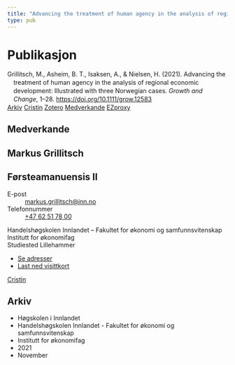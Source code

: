 ```yaml
---
title: "Advancing the treatment of human agency in the analysis of regional economic development: Illustrated with three Norwegian cases"
type: pub
---
```

<h1>Publikasjon</h1>
<article id="csl-bib-container-VTCLKP3H" class="csl-bib-container">
  <div class="csl-bib-body" style="line-height: 1.35; padding-left: 1em; text-indent:-1em;">
  <div class="csl-entry">Grillitsch, M., Asheim, B. T., Isaksen, A., &amp; Nielsen, H. (2021). Advancing the treatment of human agency in the analysis of regional economic development: Illustrated with three Norwegian cases. <i>Growth and Change</i>, 1&#x2013;28. <a href="https://doi.org/10.1111/grow.12583">https://doi.org/10.1111/grow.12583</a></div>
</div>
  <div class="csl-bib-buttons">
    <a href="#taxonomy-article-VTCLKP3H" class="csl-bib-button">Arkiv</a>
    <a href="https://app.cristin.no/results/show.jsf?id=1954625" alt="Cristin URL" class="csl-bib-button">Cristin</a>
    <a href="http://zotero.org/groups/5022929/items/VTCLKP3H" alt="Zotero URL" class="csl-bib-button">Zotero</a>
    <a href="#contributors-article-VTCLKP3H" class="csl-bib-button">Medverkande</a>
    <a href="http://ezproxy.inn.no/login?url=https://doi.org/10.1111/grow.12583" class="csl-bib-button">EZproxy</a>
  </div>
  <div id="csl-bib-meta-container-VTCLKP3H"></div>
</article>
<div id="csl-bib-meta-VTCLKP3H" class="csl-bib-meta">
  <article id="contributors-article-VTCLKP3H" class="contributors-article">
    <h1>Medverkande</h1>
    <div class="personas">
<div class="vrtx-hinn-person-card">
<div class="photo">
<i class="lar la-user-circle missing-person"></i>
</div>
<div class="info">
<hgroup><h1>Markus Grillitsch</h1>
<h2>Førsteamanuensis II</h2>
</hgroup><dl>
<dt>E-post</dt>
<dd>
<a href="mailto:markus.grillitsch@inn.no">markus.grillitsch@inn.no</a>
</dd>
<dt>Telefonnummer</dt>
<dd><a href="tel:+4762517800">
+47 62 51 78 00
</a></dd>
</dl>
<p>
Handelshøgskolen Innlandet – Fakultet for økonomi og samfunnsvitenskap<br>
Institutt for økonomifag<br>
Studiested Lillehammer
</p>
<ul class="vrtx-hinn-links">
<li><a href="https://www.inn.no/finn-en-ansatt/markus-grillitsch.html#vrtx-hinn-addresses">Se adresser</a></li>
<li><a href="https://www.inn.no/finn-en-ansatt/markus-grillitsch.html?vrtx=vcf">Last ned visittkort</a></li>
</ul>
</div>
</div>
<a href="https://app.cristin.no/persons/show.jsf?id=1318006" alt="Cristin URL" class="personas-cristin">Cristin</a>
</div>
  </article>
  <article id="taxonomy-article-VTCLKP3H" class="taxonomy-article">
    <h1>Arkiv</h1>
    <ul>
      <li>Høgskolen i Innlandet</li>
      <li>Handelshøgskolen Innlandet - Fakultet for økonomi og samfunnsvitenskap</li>
      <li>Institutt for økonomifag</li>
      <li>2021</li>
      <li>November</li>
    </ul>
  </article>
</div>
